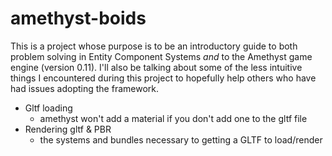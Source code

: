 # amethyst-boids

This is a project whose purpose is to be an introductory guide to both problem solving in Entity Component Systems *and* to the Amethyst game engine (version 0.11). I'll also be talking about some of the less intuitive things I encountered during this project to hopefully help others who have had issues adopting the framework.

- Gltf loading
    - amethyst won't add a material if you don't add one to the gltf file
- Rendering gltf & PBR
    - the systems and bundles necessary to getting a GLTF to load/render